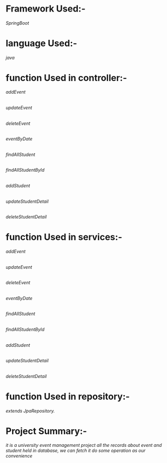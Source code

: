 # Framework Used:-
###### SpringBoot

# language Used:-
###### java

# function Used in controller:-
###### addEvent
###### updateEvent
###### deleteEvent
###### eventByDate
###### findAllStudent
###### findAllStudentById
###### addStudent
###### updateStudentDetail
###### deleteStudentDetail

# function Used in services:-
###### addEvent
###### updateEvent
###### deleteEvent
###### eventByDate
###### findAllStudent
###### findAllStudentById
###### addStudent
###### updateStudentDetail
###### deleteStudentDetail

# function Used in repository:-
###### extends JpaRepository.

# Project Summary:-
###### it is a university event management project all the records about event and student held in database, we can fetch it do some operation as our convenience
